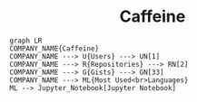 <h1 align="center">Caffeine</h1>

```mermaid
graph LR
COMPANY_NAME{Caffeine}
COMPANY_NAME ---> U{Users} ---> UN[1]
COMPANY_NAME ---> R{Repositories} ---> RN[2]
COMPANY_NAME ---> G{Gists} ---> GN[33]
COMPANY_NAME ---> ML{Most Used<br>Languages}
ML --> Jupyter_Notebook[Jupyter Notebook]
```
